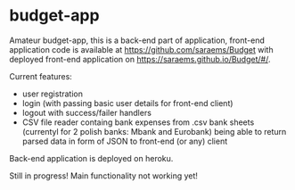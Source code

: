 # budget-app

Amateur budget-app, this is a back-end part of application, front-end application code is available at https://github.com/saraems/Budget with deployed front-end application on https://saraems.github.io/Budget/#/.

Current features:
 * user registration
 * login (with passing basic user details for front-end client)
 * logout with success/failer handlers
 * CSV file reader containg bank expenses from .csv bank sheets (currentyl for 2 polish banks: Mbank and Eurobank) being able to return parsed data in form of JSON to front-end (or any) client

Back-end application is deployed on heroku.

Still in progress! Main functionality not working yet!
